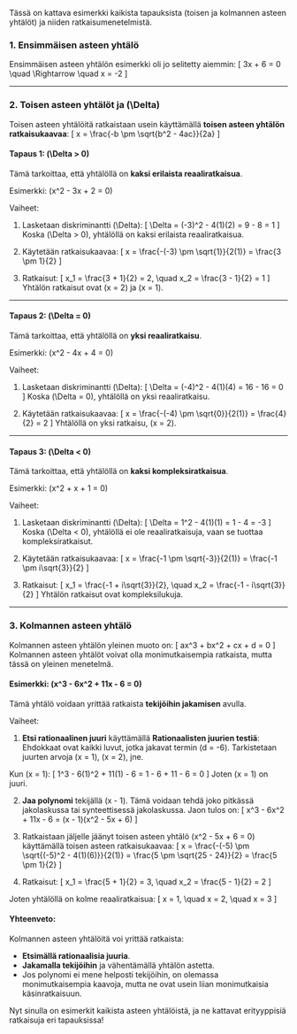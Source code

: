 Tässä on kattava esimerkki kaikista tapauksista (toisen ja kolmannen asteen yhtälöt) ja niiden ratkaisumenetelmistä.

### 1. **Ensimmäisen asteen yhtälö**

Ensimmäisen asteen yhtälön esimerkki oli jo selitetty aiemmin:
\[
3x + 6 = 0 \quad \Rightarrow \quad x = -2
\]

---

### 2. **Toisen asteen yhtälöt ja \(\Delta\)**

Toisen asteen yhtälöitä ratkaistaan usein käyttämällä **toisen asteen yhtälön ratkaisukaavaa**:
\[
x = \frac{-b \pm \sqrt{b^2 - 4ac}}{2a}
\]

#### **Tapaus 1: \(\Delta > 0\)**
Tämä tarkoittaa, että yhtälöllä on **kaksi erilaista reaaliratkaisua**.

Esimerkki: \(x^2 - 3x + 2 = 0\)

Vaiheet:
1. Lasketaan diskriminantti \(\Delta\):
   \[
   \Delta = (-3)^2 - 4(1)(2) = 9 - 8 = 1
   \]
   Koska \(\Delta > 0\), yhtälöllä on kaksi erilaista reaaliratkaisua.
   
2. Käytetään ratkaisukaavaa:
   \[
   x = \frac{-(-3) \pm \sqrt{1}}{2(1)} = \frac{3 \pm 1}{2}
   \]

3. Ratkaisut:
   \[
   x_1 = \frac{3 + 1}{2} = 2, \quad x_2 = \frac{3 - 1}{2} = 1
   \]
   Yhtälön ratkaisut ovat \(x = 2\) ja \(x = 1\).

---

#### **Tapaus 2: \(\Delta = 0\)**
Tämä tarkoittaa, että yhtälöllä on **yksi reaaliratkaisu**.

Esimerkki: \(x^2 - 4x + 4 = 0\)

Vaiheet:
1. Lasketaan diskriminantti \(\Delta\):
   \[
   \Delta = (-4)^2 - 4(1)(4) = 16 - 16 = 0
   \]
   Koska \(\Delta = 0\), yhtälöllä on yksi reaaliratkaisu.
   
2. Käytetään ratkaisukaavaa:
   \[
   x = \frac{-(-4) \pm \sqrt{0}}{2(1)} = \frac{4}{2} = 2
   \]
   Yhtälöllä on yksi ratkaisu, \(x = 2\).

---

#### **Tapaus 3: \(\Delta < 0\)**
Tämä tarkoittaa, että yhtälöllä on **kaksi kompleksiratkaisua**.

Esimerkki: \(x^2 + x + 1 = 0\)

Vaiheet:
1. Lasketaan diskriminantti \(\Delta\):
   \[
   \Delta = 1^2 - 4(1)(1) = 1 - 4 = -3
   \]
   Koska \(\Delta < 0\), yhtälöllä ei ole reaaliratkaisuja, vaan se tuottaa kompleksiratkaisut.

2. Käytetään ratkaisukaavaa:
   \[
   x = \frac{-1 \pm \sqrt{-3}}{2(1)} = \frac{-1 \pm i\sqrt{3}}{2}
   \]

3. Ratkaisut:
   \[
   x_1 = \frac{-1 + i\sqrt{3}}{2}, \quad x_2 = \frac{-1 - i\sqrt{3}}{2}
   \]
   Yhtälön ratkaisut ovat kompleksilukuja.

---

### 3. **Kolmannen asteen yhtälö**

Kolmannen asteen yhtälön yleinen muoto on:
\[
ax^3 + bx^2 + cx + d = 0
\]
Kolmannen asteen yhtälöt voivat olla monimutkaisempia ratkaista, mutta tässä on yleinen menetelmä.

#### **Esimerkki: \(x^3 - 6x^2 + 11x - 6 = 0\)**

Tämä yhtälö voidaan yrittää ratkaista **tekijöihin jakamisen** avulla.

Vaiheet:
1. **Etsi rationaalinen juuri** käyttämällä **Rationaalisten juurien testiä**: Ehdokkaat ovat kaikki luvut, jotka jakavat termin \(d = -6\). Tarkistetaan juurten arvoja \(x = 1\), \(x = 2\), jne.

Kun \(x = 1\):
\[
1^3 - 6(1)^2 + 11(1) - 6 = 1 - 6 + 11 - 6 = 0
\]
Joten \(x = 1\) on juuri.

2. **Jaa polynomi** tekijällä \(x - 1\). Tämä voidaan tehdä joko pitkässä jakolaskussa tai synteettisessä jakolaskussa. Jaon tulos on:
\[
x^3 - 6x^2 + 11x - 6 = (x - 1)(x^2 - 5x + 6)
\]

3. Ratkaistaan jäljelle jäänyt toisen asteen yhtälö \(x^2 - 5x + 6 = 0\) käyttämällä toisen asteen ratkaisukaavaa:
   \[
   x = \frac{-(-5) \pm \sqrt{(-5)^2 - 4(1)(6)}}{2(1)} = \frac{5 \pm \sqrt{25 - 24}}{2} = \frac{5 \pm 1}{2}
   \]

4. Ratkaisut:
   \[
   x_1 = \frac{5 + 1}{2} = 3, \quad x_2 = \frac{5 - 1}{2} = 2
   \]

Joten yhtälöllä on kolme reaaliratkaisua:
\[
x = 1, \quad x = 2, \quad x = 3
\]

#### **Yhteenveto:**
Kolmannen asteen yhtälöitä voi yrittää ratkaista:
- **Etsimällä rationaalisia juuria**.
- **Jakamalla tekijöihin** ja vähentämällä yhtälön astetta.
- Jos polynomi ei mene helposti tekijöihin, on olemassa monimutkaisempia kaavoja, mutta ne ovat usein liian monimutkaisia käsinratkaisuun.

Nyt sinulla on esimerkit kaikista asteen yhtälöistä, ja ne kattavat erityyppisiä ratkaisuja eri tapauksissa!